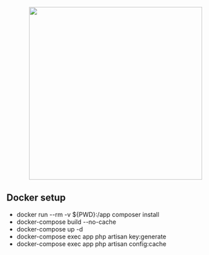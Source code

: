 <p align="center"><a href="https://laravel.com" target="_blank"><img src="https://raw.githubusercontent.com/laravel/art/master/logo-lockup/5%20SVG/2%20CMYK/1%20Full%20Color/laravel-logolockup-cmyk-red.svg" width="400"></a></p>

## Docker setup
- docker run --rm -v ${PWD}:/app composer install
- docker-compose build --no-cache
- docker-compose up -d
- docker-compose exec app php artisan key:generate
- docker-compose exec app php artisan config:cache
